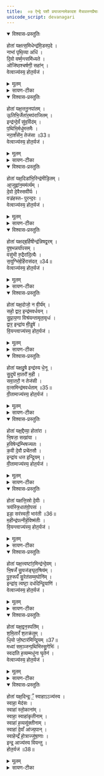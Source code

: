 ```yaml
---
title:  ०७ ऐन्द्रे पशौ प्रयाजानामेकादश मैत्रावरुणप्रैषाः
unicode_script: devanagari
---
```


<details open><summary>विश्वास-प्रस्तुतिः</summary>

होता॑ यक्षत्स॒मिधेन्द्र॑मि॒डस्प॒दे ।  
नाभा॑ पृथि॒व्या अधि॑ ।  
दि॒वो वर्ष्म॒न्त्समि॑ध्यते ।  
ओजि॑ष्ठश्चर्षणी॒ सहा॑न् ।  
वेत्वाज्य॑स्य॒ होत॒र्यज॑ ।  
</details>

<details><summary>मूलम्</summary>

होता॑ यक्षत्स॒मिधेन्द्र॑मि॒डस्प॒दे ।  
नाभा॑ पृथि॒व्या अधि॑ ।  
दि॒वो वर्ष्म॒न्त्समि॑ध्यते ।  
ओजि॑ष्ठश्चर्षणी॒ सहा॑न् ।  
वेत्वाज्य॑स्य॒ होत॒र्यज॑ ।  
</details>

<details><summary>सायण-टीका</summary>

(SB) 1इत्थं षड्भिरनुवाकैरस्यां कौकिल्यां सौत्रामण्यामध्वर्यवमुक्तम् । अथावशिष्टैश्चतुर्दशभिरनुवाकैर्हौत्रमुच्यते । तत्रास्मिन् सप्तमेऽनुवाके होतारमुद्दिश्य मैत्रावरुणेन पठनीया एकादश प्रयाजप्रैषा उच्यन्ते । तत्र 'समिद्भ्यः प्रेष्य' इत्यध्वर्युणा प्रेषितो मैत्रावरुणः प्रैषमन्त्रं पठति । तमिमं मन्त्रमाह - योऽयं होता विद्यते सोऽयं समिधेन्द्रं समिन्नामकेनाग्निना युक्तमिन्द्रं इडस्पदे इडाख्याया गोः पदस्थाने अस्मिन्नाहवनीये यक्षत् यजतु पूजयत्वित्यर्थः । या सोमक्रयणी गौः तस्याः पादपांसोः कियानपि भाग आहवनीये प्रक्षिप्तः तस्मादिडस्पदमित्युच्यते । समिन्नामकः कश्चिदग्निविशेषः प्रथमयाऽऽहुत्या हूयते । अतः समिन्नामकाग्निद्वारा तमिन्द्रं होता यक्षदित्युच्यते । तच्चेडायाः पदं आहवनीयाख्यं पृथिव्या नाभा नाभिस्थानीयायामुत्तरवेद्यां अध्युपरि वर्तते । हूयमानोऽयमग्निः दिवो वर्ष्मन् द्युलोकस्य शरीरस्थानीय इत्यर्थः । तत्र समिध्यते सम्यग्दीप्यते । चर्षणीसहान् चर्षणयो मनुष्याः तान् सहन्ते अभिभवन्तीत चर्षणीसहाः देवाः तानुद्दिश्य तेषां देवानां मध्ये ओजिष्ठः अत्यन्तप्रबलः तादृशोऽग्निः आज्यस्य वेतु इदमाज्यमश्नातु पिबत्वित्यर्थः । हे होतः! यज तदर्थं याज्यां पठ ॥
</details>

<details open><summary>विश्वास-प्रस्तुतिः</summary>

होता॑ यक्ष॒त्तनू॒नपा॑तम् ।  
ऊ॒तिभि॒र्जेता॑र॒मप॑राजितम् ।  
इन्द्र॑न्दे॒वँ सु॑व॒र्विद॑म् ।  
प॒थिभि॒र्मधु॑मत्तमैः ।  
नरा॒शँसे॑न॒ तेज॑सा ॥33॥  
वेत्वाज्य॑स्य॒ होत॒र्यज॑ ।  
</details>

<details><summary>मूलम्</summary>

होता॑ यक्ष॒त्तनू॒नपा॑तम् ।  
ऊ॒तिभि॒र्जेता॑र॒मप॑राजितम् ।  
इन्द्र॑न्दे॒वँ सु॑व॒र्विद॑म् ।  
प॒थिभि॒र्मधु॑मत्तमैः ।  
नरा॒शँसे॑न॒ तेज॑सा ॥33॥  
वेत्वाज्य॑स्य॒ होत॒र्यज॑ ।  
</details>

<details><summary>सायण-टीका</summary>

2द्वितीयं प्रैषमन्त्रमाह - अत्र सर्वत्र प्रथमान्तो होतृशब्दो दैव्यं होतारमाचष्टे, संबुद्ध्यन्तो मानुषम् । यथा पूर्वमन्त्रे समिच्छब्दः प्रयाजदेवतारूपमग्निविशेषमाह, एवमत्रापि तनूनपाच्छब्दो द्वितीयप्रयाजदेवतारूपमग्निविशेषमाचष्टे । दैव्यो होता तनूनपान्नामकमग्निं यक्षत् यजतु पूजयतु त्वदग्निद्वारा इन्द्रं पूजयतु । कीदृशमिन्द्रम्? ऊतिभिः अस्मद्रक्षणैर्युक्तं, जेतारं युद्धे जयशीलं केनाप्यन्येन अपराजितं, देवं द्योतमानं, सुवर्विदं स्वर्गस्य लब्धारं, मधुमत्तमैः अन्नपानादिपाथेयसंपत्त्या अत्यन्तं मधुरैः पथिभिः मार्गैर्युक्तं, नराशंसेन मनुष्यैः शंसनीयेन तेजसा युक्तं, तथाविधेन्द्रपूजार्थं तनूनपादग्निराज्यं पिबतु । तदर्थं हे मानुष होतः! याज्यां पठ ॥
</details>

<details open><summary>विश्वास-प्रस्तुतिः</summary>

होता॑ यक्ष॒दिडा॑भि॒रिन्द्र॑मीडि॒तम् ।  
आ॒जुह्वा॑न॒मम॑र्त्यम् ।  
दे॒वो दे॒वैस्सवी॑र्यः ।  
वज्र॑हस्तᳶ पुरन्द॒रः ।  
वेत्वाज्य॑स्य॒ होत॒र्यज॑ ।  
</details>

<details><summary>मूलम्</summary>

होता॑ यक्ष॒दिडा॑भि॒रिन्द्र॑मीडि॒तम् ।  
आ॒जुह्वा॑न॒मम॑र्त्यम् ।  
दे॒वो दे॒वैस्सवी॑र्यः ।  
वज्र॑हस्तᳶ पुरन्द॒रः ।  
वेत्वाज्य॑स्य॒ होत॒र्यज॑ ।  
</details>

<details><summary>सायण-टीका</summary>

3तृतीयमन्त्रमाह - शब्देन प्रयाजदेवतारूपस्तृतीयोऽग्निरुच्यते । बहुवचनं पूजार्थम् । तदग्निद्वारा दैव्यो होता इन्द्रं पूजयतु । कीदृशमिन्द्रम्? ईडितं नानाविधैर्मन्त्रैः स्तुतम्, आजुह्वानं सर्वेषु यज्ञेषु होमभाजं आह्वानभाजं वा, अमर्त्यं मरणरहितम् । स चेन्द्रो देवो देवैस्सह सवीर्यं बहुसामर्थ्ययुक्तः शत्रूनभिभवितुं वज्रहस्तः आसुरीं पुरीं दारयति विनाशयतीति पुरंदरः । तथाविधेन्द्रस्य पीतये पूर्वोक्तो वह्निराज्यं पिबतु । हे मानुष होतः! याज्यां पठ ॥
</details>

<details open><summary>विश्वास-प्रस्तुतिः</summary>

होता॑ यक्षद्ब॒र्हिषीन्द्र॑न्निषद्व॒रम् ।  
वृ॒ष॒भन्नर्या॑पसम् ।  
वसु॑भी रु॒द्रैरा॑दि॒त्यैः ।  
स॒युग्भि॑र्ब॒र्हिरास॑दत् ॥34॥  
वेत्वाज्य॑स्य॒ होत॒र्यज॑ ।  
</details>

<details><summary>मूलम्</summary>

होता॑ यक्षद्ब॒र्हिषीन्द्र॑न्निषद्व॒रम् ।  
वृ॒ष॒भन्नर्या॑पसम् ।  
वसु॑भी रु॒द्रैरा॑दि॒त्यैः ।  
स॒युग्भि॑र्ब॒र्हिरास॑दत् ॥34॥  
वेत्वाज्य॑स्य॒ होत॒र्यज॑ ।  
</details>

<details><summary>सायण-टीका</summary>

4चतुर्थमन्त्रमाह - बर्हिश्शब्दश्चतुर्थप्रयाजदेवतारूपमग्निमाचष्टे । तस्मिन्बर्हिषि पूजिते सति तद्द्वारेण इन्द्रं दैव्यो होता पूजयतु । कीदृशमिन्द्रं? निषद्वरं नितरां यज्ञे सीदन्ति उपविशन्तीति निषदो देवाः तेषां श्रेष्ठम्, वृषभं कामानां वर्षयितारम्, नरेभ्यो हितं नर्यं तथाविधं कर्म यस्यासौ नर्यापाः तथाविधम् । स चेन्द्रो वस्वादिभिः सयुग्भिः स्वेन सह वर्तमानैर्युक्तो बर्हिरासदत् यज्ञं प्राप्नोतु । वेत्वित्यादि पूर्ववत् ॥
</details>

<details open><summary>विश्वास-प्रस्तुतिः</summary>

होता॑ यक्ष॒दोजो॒ न वी॒र्य॑म् ।  
सहो॒ द्वार॒ इन्द्र॑मवर्धयन् ।  
सु॒प्रा॒य॒णा विश्र॑यन्तामृता॒वृधः॑ ।  
द्वार॒ इन्द्रा॑य मी॒ढुषे॑ ।  
वि॒यन्त्वाज्य॑स्य॒ होत॒र्यज॑ ।  
</details>

<details><summary>मूलम्</summary>

होता॑ यक्ष॒दोजो॒ न वी॒र्य॑म् ।  
सहो॒ द्वार॒ इन्द्र॑मवर्धयन् ।  
सु॒प्रा॒य॒णा विश्र॑यन्तामृता॒वृधः॑ ।  
द्वार॒ इन्द्रा॑य मी॒ढुषे॑ ।  
वि॒यन्त्वाज्य॑स्य॒ होत॒र्यज॑ ।  
</details>

<details><summary>सायण-टीका</summary>

5पञ्चममन्त्रमाह - द्वारशब्दः पञ्चमप्रयाजदेवतारूपमग्निमाह । पूजार्थं बहुवचनम् । तमग्निं दैव्यो होता पूजयतु । ताश्च द्वारशब्दाभिधेया देवता इन्द्रं वर्धयन्तु । ओजआदयो दृष्टान्ताः । यथा अष्टमधातोरोजसो वीर्यस्य चक्षुरादीन्द्रियसामर्थ्यस्य च सहसः शरीरबलस्य च वृद्धिः तथेन्द्रस्याभिवृद्धिरित्यर्थः । ताश्च द्वारदेदता सुप्रायणाः शोभनगतयः ऋतावृधः यज्ञस्य वर्धयित्र्यः तथाविधाः विश्रयन्तां विशेषेण यज्ञमाश्रयन्तु । मीढुषे वृष्ट्यादिना सेचकाय इन्द्रायेन्द्रार्थं द्वारो देवता वियन्तु पिबन्तु ॥
</details>

<details open><summary>विश्वास-प्रस्तुतिः</summary>

होता॑ यक्षदु॒षे इन्द्र॑स्य धे॒नू ।  
सु॒दुघे॑ मा॒तरौ॑ म॒ही ।  
सवा॒तरौ॒ न तेज॑सी ।  
व॒त्समिन्द्र॑मवर्धताम् ॥35॥  
वी॒तामाज्य॑स्य॒ होत॒र्यज॑ ।  
</details>

<details><summary>मूलम्</summary>

होता॑ यक्षदु॒षे इन्द्र॑स्य धे॒नू ।  
सु॒दुघे॑ मा॒तरौ॑ म॒ही ।  
सवा॒तरौ॒ न तेज॑सी ।  
व॒त्समिन्द्र॑मवर्धताम् ॥35॥  
वी॒तामाज्य॑स्य॒ होत॒र्यज॑ ।  
</details>

<details><summary>सायण-टीका</summary>

6षष्ठमन्त्रमाह - उषाशब्दः षष्ठप्रयाजाग्निमूर्तिद्वयमाह । तादृश्यौ उषे द्वे देव्यौ होता पूजयतु । कीदृश्यावुषे? इन्द्रस्य धेनुवत्प्रीणयित्र्यौ, सुदुघे सुखेन दोग्धुं शक्ये, मातरौ पयःप्रदानेन मातृसदृश्यौ, मही महत्यौ पूज्ये वा । वातृशब्दो गमनस्वभावं वत्समाचष्टे । समानो वाता वत्सो ययोस्ते सवातरौ । नकार उपमार्थः । इन्द्रस्य वत्सस्थानीयत्वादेकवत्से इव ते उभे वर्तेते । तेजसी तेजस्विन्यौ, तादृश्यौ मूर्ती वत्सस्थानीयमिन्द्रं अवर्धतां वृद्धिं प्रापयताम् । ते मूर्ती आज्यं वीतां पिबताम् ॥
</details>

<details open><summary>विश्वास-प्रस्तुतिः</summary>

होता॑ यक्ष॒द्दैव्या॒ होता॑रा ।  
भि॒षजा॒ सखा॑या ।  
ह॒विषेन्द्र॑म्भिषज्यतः ।  
क॒वी दे॒वौ प्रचे॑तसौ ।  
इन्द्रा॑य धत्त इन्द्रि॒यम् ।  
वी॒तामाज्य॑स्य॒ होत॒र्यज॑ ।  
</details>

<details><summary>मूलम्</summary>

होता॑ यक्ष॒द्दैव्या॒ होता॑रा ।  
भि॒षजा॒ सखा॑या ।  
ह॒विषेन्द्र॑म्भिषज्यतः ।  
क॒वी दे॒वौ प्रचे॑तसौ ।  
इन्द्रा॑य धत्त इन्द्रि॒यम् ।  
वी॒तामाज्य॑स्य॒ होत॒र्यज॑ ।  
</details>

<details><summary>सायण-टीका</summary>

7सप्तममन्त्रमाह - दैव्यहोतृशब्देन सप्तमप्रयाजदेवतारूपस्याग्नेर्द्वौ देहावुच्येते । तावुभौ होता पूजयतु । कीदृशौ? भिषजौ अनिष्टव्याधिचिकित्सकौ, सखाया परस्परं स्निग्धौ, तावुभौ अनेन हविषा तमिन्द्रं भिषज्यतः अनिष्टपरिहारेण चिकित्सां कुरुतः । तावुभौ कवी विद्वांसौ, देवी द्योतमानौ, प्रचेतसौ प्रकृष्टज्ञानौ, ताविन्द्रार्थं इन्द्रियं धत्तः शक्तिं पोषयतः । तावुभावाज्यं वीतां पिबताम् ॥
</details>

<details open><summary>विश्वास-प्रस्तुतिः</summary>

होता॑ यक्षत्ति॒स्रो दे॒वीः ।  
त्रय॑स्त्रि॒धात॑वो॒पसः॑ ।  
इडा॒ सर॑स्वती॒ भार॑ती ॥36॥  
म॒हीन्द्र॑पत्नीर्ह॒विष्म॑तीः ।  
वि॒यन्त्वाज्य॑स्य॒ होत॒र्यज॑ ।  
</details>

<details><summary>मूलम्</summary>

होता॑ यक्षत्ति॒स्रो दे॒वीः ।  
त्रय॑स्त्रि॒धात॑वो॒पसः॑ ।  
इडा॒ सर॑स्वती॒ भार॑ती ॥36॥  
म॒हीन्द्र॑पत्नीर्ह॒विष्म॑तीः ।  
वि॒यन्त्वाज्य॑स्य॒ होत॒र्यज॑ ।  
</details>

<details><summary>सायण-टीका</summary>

8अष्टममन्त्रमाह - अष्टमप्रयाजदेवतारूपस्याग्नेस्त्रिमूर्तयः । तिस्रस्ताः पूजयतु । कीदृश्यस्ताः? देवीः द्योतनात्मिकाः, अपसः कर्मनिमित्तं त्रिधातवः त्रीणि शरीराणि धारयित्र्यः, अत एव त्रयः त्रिलोकात्मिकाः । इडादीनि तासां नामधेयानि, ताश्च मही महत्यः पूज्याः, इन्द्रपत्नीः इन्द्रस्य पालयित्र्यः, हविष्मतीः अस्मद्दत्तेन हविषा युक्ताः । तादृश्य एता आज्यं वियन्तु पिबन्तु ॥
</details>

<details open><summary>विश्वास-प्रस्तुतिः</summary>

होता॑ यक्ष॒त्त्वष्टा॑र॒मिन्द्र॑न्दे॒वम् ।  
भि॒षजँ॑ सु॒यज॑ङ्घृत॒श्रिय॑म् ।  
पु॒रु॒रूपँ॑ सु॒रेत॑सम्म॒घोनि॑म् ।  
इन्द्रा॑य॒ त्वष्टा॒ दध॑दिन्द्रि॒याणि॑ ।  
वेत्वाज्य॑स्य॒ होत॒र्यज॑ ।  
</details>

<details><summary>मूलम्</summary>

होता॑ यक्ष॒त्त्वष्टा॑र॒मिन्द्र॑न्दे॒वम् ।  
भि॒षजँ॑ सु॒यज॑ङ्घृत॒श्रिय॑म् ।  
पु॒रु॒रूपँ॑ सु॒रेत॑सम्म॒घोनि॑म् ।  
इन्द्रा॑य॒ त्वष्टा॒ दध॑दिन्द्रि॒याणि॑ ।  
वेत्वाज्य॑स्य॒ होत॒र्यज॑ ।  
</details>

<details><summary>सायण-टीका</summary>

9नवममन्त्रमाह - त्वष्टृशब्देन नवमप्रयाजदेवतारूपोऽग्निरुच्यते तं होता पूजयतु तद्वारेणेन्द्रं पूजयतु । कीदृशमिन्द्रं? देवं द्योतनात्मकं, भिषजं अनिष्टव्याधिचिकित्सकं, सुयजं सुखेन यष्टुं शक्यं, धृतश्रियं घृतसेविनं, पुरुरूप तत्तद्यजमानगृहागमनाय बहुरूपधारिणं, सुरेतसं शोभनापत्ययुक्तं, मघोनि अन्नवन्तम् । ईदृशायेन्द्राय स त्वष्टा इन्द्रियाणि क्रियासामर्थ्यानि दधत् पोषयतु । आज्यं वेतु पिबतु ॥
</details>

<details open><summary>विश्वास-प्रस्तुतिः</summary>

होता॑ यक्ष॒द्वन॒स्पति॑म् ।  
श॒मि॒तारँ॑ श॒तक्र॑तुम् ।  
धि॒यो जो॒ष्टार॑मिन्द्रि॒यम् ॥37॥  
मध्वा॑ सम॒ञ्जन्प॒थिभि॑स्सु॒गेभिः॑ ।  
स्वदा॑ति ह॒व्यम्मधु॑ना घृ॒तेन॑ ।  
वेत्वाज्य॑स्य॒ होत॒र्यज॑ ।  
</details>

<details><summary>मूलम्</summary>

होता॑ यक्ष॒द्वन॒स्पति॑म् ।  
श॒मि॒तारँ॑ श॒तक्र॑तुम् ।  
धि॒यो जो॒ष्टार॑मिन्द्रि॒यम् ॥37॥  
मध्वा॑ सम॒ञ्जन्प॒थिभि॑स्सु॒गेभिः॑ ।  
स्वदा॑ति ह॒व्यम्मधु॑ना घृ॒तेन॑ ।  
वेत्वाज्य॑स्य॒ होत॒र्यज॑ ।  
</details>

<details><summary>सायण-टीका</summary>

10दशममन्त्रमाह - वनस्पतिशब्देन दशमप्रयाजदेवतारूपोऽग्निरुच्यते । तं होता यक्षत् तद्वारेणेन्द्रं पूजयतु । कीदृशमिन्द्रं? शमितारं सर्वानिष्टशमनहेतुं, शतक्रतुं शतसंख्याकाश्वभेधयुतं, धियो जोष्टारं बुद्धेस्सेवितारं, उपासकानां बुद्ध्या ध्यातव्यमित्यर्थः । इन्द्रियं सामर्थ्योपेतम् । तादृश इन्द्रः सुगेभिः पथिभिः सुखेन गन्तुं शक्यैर्मार्गैरागत्य मध्वा मधुरद्रव्येण समञ्जन् हवींषि स्निग्धीकुर्वन् वर्तते । स च मधुना मधुरेण घृतेन हव्यं स्वदाति स्वादूकरोति । तथाविधेन्द्रप्रीत्यर्थं वनस्पतिदेव आज्यं पिवतु ॥
</details>

<details open><summary>विश्वास-प्रस्तुतिः</summary>

होता॑ यक्ष॒दिन्द्र॒ँ॒ स्वाहाऽऽज्य॑स्य ।  
स्वाहा॒ मेद॑सः ।  
स्वाहा॑ स्तो॒काना॑म् ।  
स्वाहा॒ स्वाहा॑कृतीनाम् ।  
स्वाहा॑ ह॒व्यसू॑क्तीनाम् ।  
स्वाहा॑ दे॒वाँ आ॑ज्य॒पान् ।  
स्वाहेन्द्रँ॑ हो॒त्राज्जु॑षा॒णाः ।  
इन्द्र॒ आज्य॑स्य वियन्तु ।  
होत॒र्यज॑ ॥38॥
</details>

<details><summary>मूलम्</summary>

होता॑ यक्ष॒दिन्द्र॒ँ॒ स्वाहाऽऽज्य॑स्य ।  
स्वाहा॒ मेद॑सः ।  
स्वाहा॑ स्तो॒काना॑म् ।  
स्वाहा॒ स्वाहा॑कृतीनाम् ।  
स्वाहा॑ ह॒व्यसू॑क्तीनाम् ।  
स्वाहा॑ दे॒वाँ आ॑ज्य॒पान् ।  
स्वाहेन्द्रँ॑ हो॒त्राज्जु॑षा॒णाः ।  
इन्द्र॒ आज्य॑स्य वियन्तु ।  
होत॒र्यज॑ ॥38॥
</details>

<details><summary>सायण-टीका</summary>

11एकादशमन्त्रमाह - उक्तेषु सर्वेषु प्रयाजेष्वनुगतमितन्द्रं होता यक्षत् यजतु पूजयतु । तदिन्द्रस्य प्रीत्यर्थमाज्यस्य स्वाहुतिरस्तु । मेदसो द्रव्यस्य स्वाहुतिरस्तु । स्तोकानां बिन्दूनां स्वाहुतिरस्तु । स्वाहाकृतीनां स्वाहाकारेण दीयमानानां सर्वाहुतिद्रव्याणां स्वाहुतिरस्तु । हव्यसूक्तीनां हविस्स्तावकमन्त्राभिमानिदेतवतानामर्थे स्वाहुतिरस्तु । ये त्वाज्यं पिबन्तो देवास्तान्सर्वानुद्दिश्य स्वाहुतिरस्तु । होत्राद्धोमनिमित्तभूतादिन्द्रं जुषाणाः सेवमाना ये देवास्तेषां स्वाहुतिरस्तु । अयमिन्द्रोऽन्ये च सर्वे देवा आज्यं पिबन्तु । हे मानुष होतः! तदर्थं याज्यां पठ ॥

इति तैत्तिरीयब्राह्मणभाष्ये द्वितीयाष्टके षष्ठप्रपाठके सप्तमोऽनुवाकः ॥  

</details>

